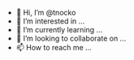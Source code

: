 - 👋 Hi, I’m @tnocko
- 👀 I’m interested in ...
- 🌱 I’m currently learning ...
- 💞️ I’m looking to collaborate on ...
- 📫 How to reach me ...

<!---
tnocko/tnocko is a ✨ special ✨ repository because its `README.md` (this file) appears on your GitHub profile.
You can click the Preview link to take a look at your changes.
--->
